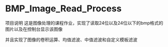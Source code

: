 # BMP_Image_Read_Process

  项目说明
  这是图像处理的课程作业，实现了读取24位以及24位以下的bmp格式的图片以及在控制台显示该图像
  
  并且实现了图像的卷积运算、均值滤波、中值滤波和自定义模板滤波
